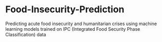 # Food-Insecurity-Prediction
Predicting acute food insecurity and humanitarian crises using machine learning models trained on IPC (Integrated Food Security Phase Classification) data

